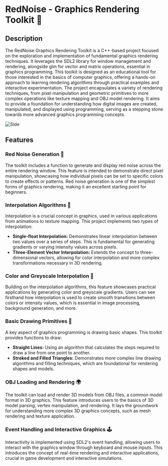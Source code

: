 # RedNoise - Graphics Rendering Toolkit 🎨 

## Description

The RedNoise Graphics Rendering Toolkit is a C++-based project focused on the exploration and implementation of fundamental graphics rendering techniques. It leverages the SDL2 library for window management and rendering, alongside glm for vector and matrix operations, essential in graphics programming. This toolkit is designed as an educational tool for those interested in the basics of computer graphics, offering a hands-on approach to learning rendering algorithms through practical examples and interactive experimentation. The project encapsulates a variety of rendering techniques, from pixel manipulation and geometric primitives to more complex operations like texture mapping and OBJ model rendering. It aims to provide a foundation for understanding how digital images are created, manipulated, and displayed using programming, serving as a stepping stone towards more advanced graphics programming concepts.

![Side](https://github.com/user-attachments/assets/44b6f3c2-e708-4f0d-8958-bcf2c3ad354e)

## Features

### Red Noise Generation 🌟

The toolkit includes a function to generate and display red noise across the entire rendering window. This feature is intended to demonstrate direct pixel manipulation, showcasing how individual pixels can be set to specific colors to create effects or patterns. Red noise generation is one of the simplest forms of graphics rendering, making it an excellent starting point for beginners.

### Interpolation Algorithms 📏

Interpolation is a crucial concept in graphics, used in various applications from animations to texture mapping. This project implements two types of interpolation:

- **Single-float Interpolation:** Demonstrates linear interpolation between two values over a series of steps. This is fundamental for generating gradients or varying intensity values across pixels.
- **Three-Element Vector Interpolation:** Extends the concept to three-dimensional vectors, allowing for color interpolation and more complex transformations necessary in 3D rendering.

### Color and Greyscale Interpolation 🌈

Building on the interpolation algorithms, this feature showcases practical applications by generating color and greyscale gradients. Users can see firsthand how interpolation is used to create smooth transitions between colors or intensity values, which is essential in image processing, background generation, and more.

### Basic Drawing Primitives 📐

A key aspect of graphics programming is drawing basic shapes. This toolkit provides functions to draw:

- **Straight Lines:** Using an algorithm that calculates the steps required to draw a line from one point to another.
- **Stroked and Filled Triangles:** Demonstrates more complex line drawing algorithms and filling techniques, which are foundational for rendering shapes and models.

### OBJ Loading and Rendering 🌍

The toolkit can load and render 3D models from OBJ files, a common model format in 3D graphics. This feature introduces users to the basics of 3D model parsing, vertex manipulation, and rendering. It lays the groundwork for understanding more complex 3D graphics concepts, such as mesh rendering and texture application.

### Event Handling and Interactive Graphics 🕹️

Interactivity is implemented using SDL2's event handling, allowing users to interact with the graphics window through keyboard and mouse inputs. This introduces the concept of real-time rendering and interactive applications, crucial in game development and interactive simulations.

